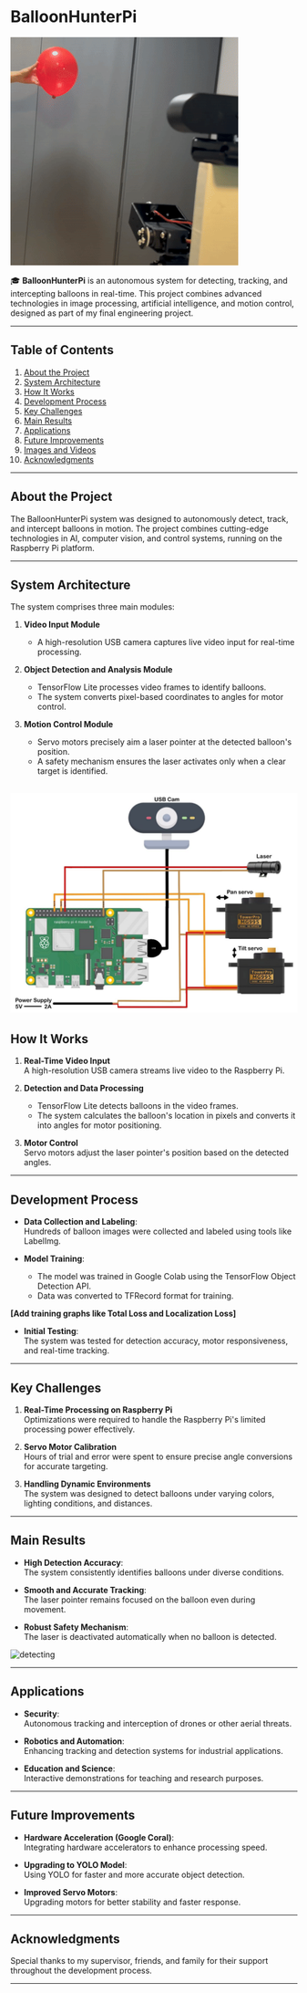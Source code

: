 # BalloonHunterPi

![Demo GIF](Images/Balloon_detection.gif)

🎓 **BalloonHunterPi** is an autonomous system for detecting, tracking, and intercepting balloons in real-time. This project combines advanced technologies in image processing, artificial intelligence, and motion control, designed as part of my final engineering project.

---

## Table of Contents
1. [About the Project](#about-the-project)
2. [System Architecture](#system-architecture)
3. [How It Works](#how-it-works)
4. [Development Process](#development-process)
5. [Key Challenges](#key-challenges)
6. [Main Results](#main-results)
7. [Applications](#applications)
8. [Future Improvements](#future-improvements)
9. [Images and Videos](#images-and-videos)
10. [Acknowledgments](#acknowledgments)

---

## About the Project
The BalloonHunterPi system was designed to autonomously detect, track, and intercept balloons in motion. The project combines cutting-edge technologies in AI, computer vision, and control systems, running on the Raspberry Pi platform.

---

## System Architecture
The system comprises three main modules:
1. **Video Input Module**  
   - A high-resolution USB camera captures live video input for real-time processing.

2. **Object Detection and Analysis Module**  
   - TensorFlow Lite processes video frames to identify balloons.  
   - The system converts pixel-based coordinates to angles for motor control.

3. **Motion Control Module**  
   - Servo motors precisely aim a laser pointer at the detected balloon's position.  
   - A safety mechanism ensures the laser activates only when a clear target is identified.

![architecture](Images/architecture.jpg)
---

## How It Works
1. **Real-Time Video Input**  
   A high-resolution USB camera streams live video to the Raspberry Pi.  

2. **Detection and Data Processing**  
   - TensorFlow Lite detects balloons in the video frames.  
   - The system calculates the balloon's location in pixels and converts it into angles for motor positioning.  

3. **Motor Control**  
   Servo motors adjust the laser pointer's position based on the detected angles.  


---

## Development Process
- **Data Collection and Labeling**:  
  Hundreds of balloon images were collected and labeled using tools like LabelImg.  

- **Model Training**:  
  - The model was trained in Google Colab using the TensorFlow Object Detection API.  
  - Data was converted to TFRecord format for training.  

**[Add training graphs like Total Loss and Localization Loss]**

- **Initial Testing**:  
  The system was tested for detection accuracy, motor responsiveness, and real-time tracking.

---

## Key Challenges
1. **Real-Time Processing on Raspberry Pi**  
   Optimizations were required to handle the Raspberry Pi's limited processing power effectively.

2. **Servo Motor Calibration**  
   Hours of trial and error were spent to ensure precise angle conversions for accurate targeting.

3. **Handling Dynamic Environments**  
   The system was designed to detect balloons under varying colors, lighting conditions, and distances.

---

## Main Results
- **High Detection Accuracy**:  
  The system consistently identifies balloons under diverse conditions.  

- **Smooth and Accurate Tracking**:  
  The laser pointer remains focused on the balloon even during movement.  

- **Robust Safety Mechanism**:  
  The laser is deactivated automatically when no balloon is detected.  

![detecting](Images/IMG_4564.png)

---

## Applications
- **Security**:  
  Autonomous tracking and interception of drones or other aerial threats.  

- **Robotics and Automation**:  
  Enhancing tracking and detection systems for industrial applications.  

- **Education and Science**:  
  Interactive demonstrations for teaching and research purposes.  

---

## Future Improvements
- **Hardware Acceleration (Google Coral)**:  
  Integrating hardware accelerators to enhance processing speed.  

- **Upgrading to YOLO Model**:  
  Using YOLO for faster and more accurate object detection.  

- **Improved Servo Motors**:  
  Upgrading motors for better stability and faster response.  


---

## Acknowledgments
Special thanks to my supervisor, friends, and family for their support throughout the development process.  

---
